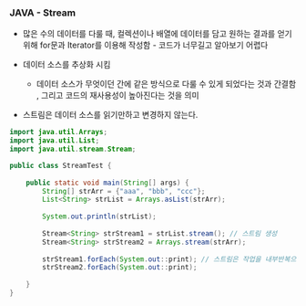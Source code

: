 ### JAVA - Stream

- 많은 수의 데이터를 다룰 때, 컬렉션이나 배열에 데이터를 담고 원하는 결과를 얻기 위해 for문과 Iterator를 이용해 작성함 - 코드가 너무길고 알아보기 어렵다
- 데이터 소스를 추상화 시킴
  - 데이터 소스가 무엇이던 간에 같은 방식으로 다룰 수 있게 되었다는 것과 간결함 , 그리고 코드의 재사용성이 높아진다는 것을 의미 

- 스트림은 데이터 소스를 읽기만하고 변경하지 않는다.

```java
import java.util.Arrays;
import java.util.List;
import java.util.stream.Stream;

public class StreamTest {
	
	public static void main(String[] args) {
		String[] strArr = {"aaa", "bbb", "ccc"};
		List<String> strList = Arrays.asList(strArr);
		
		System.out.println(strList);
		
		Stream<String> strStream1 = strList.stream(); // 스트림 생성
		Stream<String> strStream2 = Arrays.stream(strArr);
		
		strStream1.forEach(System.out::print); // 스트림은 작업을 내부반복으로 처리한다 - 스트림의 출력하는 방식
		strStream2.forEach(System.out::print);
			
	}
}
```



